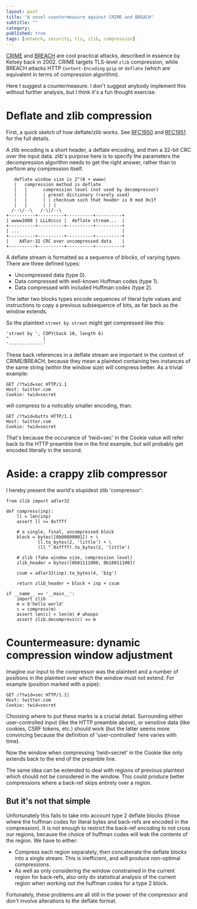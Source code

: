 ```yaml
---
layout: post
title: "A novel countermeasure against CRIME and BREACH"
subtitle: ""
category: 
published: true
tags: [network, security, tls, zlib, compression]
---
```

[CRIME][crime] and [BREACH][breach] are cool practical attacks, described in essence by Kelsey back in 2002.  CRIME targets TLS-level `zlib` compression, while BREACH attacks HTTP `Content-Encoding` `gzip` or `deflate` (which are  equivalent in terms of compression algorithm).

Here I suggest a countermeasure.  I don't suggest anybody implement this without further analysis, but I think it's a fun thought exercise.

# Deflate and zlib compression
First, a quick sketch of how deflate/zlib works.  See [RFC1950][rfc1950] and [RFC1951][rfc1951] for the full details.

A zlib encoding is a short header, a deflate encoding, and then a 32-bit CRC over the input data.  zlib's purpose here is to specify the parameters the decompression algorithm needs to get the right answer, rather than to perform any compression itself.

       deflate window size is 2^(8 + wwww)
       |   compression method is deflate
       |   |      compression level (not used by decompressor)  
       |   |      | preset dictionary (rarely used)
       |   |      | | checksum such that header is 0 mod 0x1f
       |   |      | | |
      /--\/--\   /-\|/--\
    +----------+----------+----------+----------+
    | wwww1000 | LLL0cccc |  deflate stream...  |
    +----------+----------+----------+----------+
    | ...                                       |
    +----------+----------+----------+----------+
    |    Adler-32 CRC over uncompressed data    |
    +----------+----------+----------+----------+

A deflate stream is formatted as a sequence of *blocks*, of varying *types*.  There are three defined types:

* Uncompressed data (type 0).
* Data compressed with well-known Huffman codes (type 1).
* Data compressed with included Huffman codes (type 2).

The latter two blocks types encode sequences of literal byte values and instructions to copy a previous subsequence of bits, as far back as the window extends.

So the plaintext `street by street` might get compressed like this:

    'street by ', COPY(back 10, length 6)
    ^             |
    '-------------'

These back references in a deflate stream are important in the context of CRIME/BREACH, because they mean a plaintext containing two instances of the same string (within the window size) will compress better.  As a trivial example:

    GET /?twid=sec HTTP/1.1
    Host: twitter.com
    Cookie: twid=secret

will compress to a noticably smaller encoding, than:

    GET /?twid=butts HTTP/1.1
    Host: twitter.com
    Cookie: twid=secret

That's because the occurance of 'twid=sec' in the Cookie value will refer back to the HTTP preamble line
in the first example, but will probably get encoded literally in the second.

# Aside: a crappy zlib compressor
I hereby present the world's stupidest zlib 'compressor':

    from zlib import adler32

    def compress(inp):
        ll = len(inp)
        assert ll <= 0xffff
        
        # a single, final, uncompressed block
        block = bytes([0b00000001]) + \
                ll.to_bytes(2, 'little') + \
                (ll ^ 0xffff).to_bytes(2, 'little')
        
        # zlib (fake window size, compression level)
        zlib_header = bytes([0b01111000, 0b10011100])
        
        csum = adler32(inp).to_bytes(4, 'big')
        
        return zlib_header + block + inp + csum

    if __name__ == '__main__':
        import zlib
        m = b'hello world'
        c = compress(m)
        assert len(c) > len(m) # whoops
        assert zlib.decompress(c) == m
    

# Countermeasure: dynamic compression window adjustment
Imagine our input to the compressor was the plaintext and a number of positions in the plaintext over which the window must not extend.  For example (position marked with a pipe):

    GET /?twid=sec HTTP/1.1|
    Host: twitter.com
    Cookie: twid=secret

Choosing where to put these marks is a crucial detail.  Surrounding either user-controlled input (like the HTTP preamble above), or sensitive data (like cookies, CSRF tokens, etc.) should work (but the latter seems more convincing because the definition of 'user-controlled' here varies with time).

Now the window when compressing 'twid=secret' in the Cookie like only extends back to the end of the preamble line.

The same idea can be extended to deal with regions of previous plaintext which should not be considered in the window.  This could produce better compressions where a back-ref skips entirely over a region.

## But it's not that simple
Unfortunately this fails to take into account type 2 deflate blocks (those where the huffman codes for literal bytes and back-refs are encoded in the compression).  It is not enough to restrict the back-ref encoding to not cross our regions, because the choice of huffman codes will leak the contents of the region.  We have to either:

* Compress each region separately, then concatenate the deflate blocks into a single stream.  This is inefficient, and will produce non-optimal compressions.
* As well as only considering the window constrained in the current region for back-refs, also only do statistical analysis of the current region when working out the huffman codes for a type 2 block.

Fortunately, these problems are all still in the power of the compressor and don't involve alterations to the deflate format.

[crime]: https://docs.google.com/presentation/d/11eBmGiHbYcHR9gL5nDyZChu_-lCa2GizeuOfaLU2HOU
[breach]: http://breachattack.com/
[rfc1951]: http://tools.ietf.org/html/rfc1951
[rfc1950]: http://tools.ietf.org/html/rfc1950
